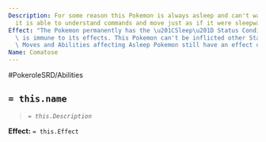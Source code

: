 ```yaml
---
Description: For some reason this Pokemon is always asleep and can't wake up. Still,
  it is able to understand commands and move just as if it were sleepwalking
Effect: "The Pokemon permanently has the \u201CSleep\u201D Status Condition but it\
  \ is immune to its effects. This Pokemon can't be inflicted other Status Condition.\
  \ Moves and Abilities affecting Asleep Pokemon still have an effect on it."
Name: Comatose
---
```


#PokeroleSRD/Abilities

## `= this.name`

> *`= this.Description`*

**Effect:** `= this.Effect`
